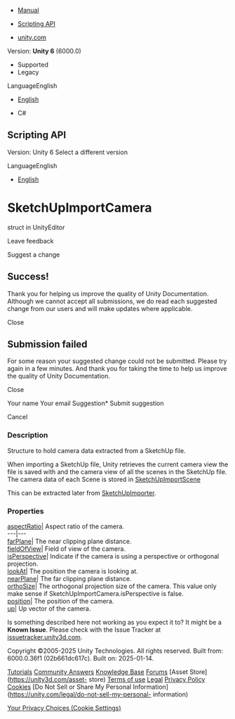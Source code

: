 [ ]()

  * [Manual](../Manual/index.html)
  * [Scripting API](../ScriptReference/index.html)

  * [unity.com](https://unity.com/)

Version: **Unity 6** (6000.0)

  * Supported
  * Legacy

LanguageEnglish

  * [English]()

  * C#

[ ](https://docs.unity3d.com)

## Scripting API

Version: Unity 6 Select a different version

LanguageEnglish

  * [English]()

# SketchUpImportCamera

struct in UnityEditor

Leave feedback

Suggest a change

## Success!

Thank you for helping us improve the quality of Unity Documentation. Although
we cannot accept all submissions, we do read each suggested change from our
users and will make updates where applicable.

Close

## Submission failed

For some reason your suggested change could not be submitted. Please <a>try
again</a> in a few minutes. And thank you for taking the time to help us
improve the quality of Unity Documentation.

Close

Your name Your email Suggestion* Submit suggestion

Cancel

[ ]()

### Description

Structure to hold camera data extracted from a SketchUp file.

When importing a SketchUp file, Unity retrieves the current camera view the
file is saved with and the camera view of all the scenes in the SketchUp file.
The camera data of each Scene is stored in
[SketchUpImportScene](SketchUpImportScene.html)  
  
This can be extracted later from [SketchUpImporter](SketchUpImporter.html).

### Properties

[aspectRatio](SketchUpImportCamera-aspectRatio.html)| Aspect ratio of the
camera.  
---|---  
[farPlane](SketchUpImportCamera-farPlane.html)| The near clipping plane
distance.  
[fieldOfView](SketchUpImportCamera-fieldOfView.html)| Field of view of the
camera.  
[isPerspective](SketchUpImportCamera-isPerspective.html)| Indicate if the
camera is using a perspective or orthogonal projection.  
[lookAt](SketchUpImportCamera-lookAt.html)| The position the camera is looking
at.  
[nearPlane](SketchUpImportCamera-nearPlane.html)| The far clipping plane
distance.  
[orthoSize](SketchUpImportCamera-orthoSize.html)| The orthogonal projection
size of the camera. This value only make sense if
SketchUpImportCamera.isPerspective is false.  
[position](SketchUpImportCamera-position.html)| The position of the camera.  
[up](SketchUpImportCamera-up.html)| Up vector of the camera.  
  
Is something described here not working as you expect it to? It might be a
**Known Issue**. Please check with the Issue Tracker at
[issuetracker.unity3d.com](https://issuetracker.unity3d.com).

Copyright ©2005-2025 Unity Technologies. All rights reserved. Built from:
6000.0.36f1 (02b661dc617c). Built on: 2025-01-14.

[Tutorials](https://unity3d.com/learn) [Community
Answers](https://answers.unity3d.com) [Knowledge
Base](https://support.unity3d.com/hc/en-us)
[Forums](https://forum.unity3d.com) [Asset Store](https://unity3d.com/asset-
store) [Terms of use](https://docs.unity3d.com/Manual/TermsOfUse.html)
[Legal](https://unity.com/legal) [Privacy
Policy](https://unity.com/legal/privacy-policy)
[Cookies](https://unity.com/legal/cookie-policy) [Do Not Sell or Share My
Personal Information](https://unity.com/legal/do-not-sell-my-personal-
information)

[Your Privacy Choices (Cookie Settings)](javascript:void\(0\);)

